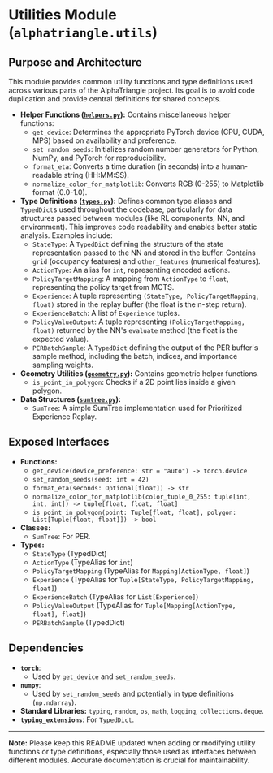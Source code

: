 
# Utilities Module (`alphatriangle.utils`)

## Purpose and Architecture

This module provides common utility functions and type definitions used across various parts of the AlphaTriangle project. Its goal is to avoid code duplication and provide central definitions for shared concepts.

-   **Helper Functions ([`helpers.py`](helpers.py)):** Contains miscellaneous helper functions:
    -   `get_device`: Determines the appropriate PyTorch device (CPU, CUDA, MPS) based on availability and preference.
    -   `set_random_seeds`: Initializes random number generators for Python, NumPy, and PyTorch for reproducibility.
    -   `format_eta`: Converts a time duration (in seconds) into a human-readable string (HH:MM:SS).
    -   `normalize_color_for_matplotlib`: Converts RGB (0-255) to Matplotlib format (0.0-1.0).
-   **Type Definitions ([`types.py`](types.py)):** Defines common type aliases and `TypedDict`s used throughout the codebase, particularly for data structures passed between modules (like RL components, NN, and environment). This improves code readability and enables better static analysis. Examples include:
    -   `StateType`: A `TypedDict` defining the structure of the state representation passed to the NN and stored in the buffer. Contains `grid` (occupancy features) and `other_features` (numerical features).
    -   `ActionType`: An alias for `int`, representing encoded actions.
    -   `PolicyTargetMapping`: A mapping from `ActionType` to `float`, representing the policy target from MCTS.
    -   `Experience`: A tuple representing `(StateType, PolicyTargetMapping, float)` stored in the replay buffer (the float is the n-step return).
    -   `ExperienceBatch`: A list of `Experience` tuples.
    -   `PolicyValueOutput`: A tuple representing `(PolicyTargetMapping, float)` returned by the NN's `evaluate` method (the float is the expected value).
    -   `PERBatchSample`: A `TypedDict` defining the output of the PER buffer's sample method, including the batch, indices, and importance sampling weights.
-   **Geometry Utilities ([`geometry.py`](geometry.py)):** Contains geometric helper functions.
    -   `is_point_in_polygon`: Checks if a 2D point lies inside a given polygon.
-   **Data Structures ([`sumtree.py`](sumtree.py)):**
    -   `SumTree`: A simple SumTree implementation used for Prioritized Experience Replay.

## Exposed Interfaces

-   **Functions:**
    -   `get_device(device_preference: str = "auto") -> torch.device`
    -   `set_random_seeds(seed: int = 42)`
    -   `format_eta(seconds: Optional[float]) -> str`
    -   `normalize_color_for_matplotlib(color_tuple_0_255: tuple[int, int, int]) -> tuple[float, float, float]`
    -   `is_point_in_polygon(point: Tuple[float, float], polygon: List[Tuple[float, float]]) -> bool`
-   **Classes:**
    -   `SumTree`: For PER.
-   **Types:**
    -   `StateType` (TypedDict)
    -   `ActionType` (TypeAlias for `int`)
    -   `PolicyTargetMapping` (TypeAlias for `Mapping[ActionType, float]`)
    -   `Experience` (TypeAlias for `Tuple[StateType, PolicyTargetMapping, float]`)
    -   `ExperienceBatch` (TypeAlias for `List[Experience]`)
    -   `PolicyValueOutput` (TypeAlias for `Tuple[Mapping[ActionType, float], float]`)
    -   `PERBatchSample` (TypedDict)

## Dependencies

-   **`torch`**:
    -   Used by `get_device` and `set_random_seeds`.
-   **`numpy`**:
    -   Used by `set_random_seeds` and potentially in type definitions (`np.ndarray`).
-   **Standard Libraries:** `typing`, `random`, `os`, `math`, `logging`, `collections.deque`.
-   **`typing_extensions`**: For `TypedDict`.

---

**Note:** Please keep this README updated when adding or modifying utility functions or type definitions, especially those used as interfaces between different modules. Accurate documentation is crucial for maintainability.
